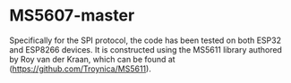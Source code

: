 # MS5607-master
Specifically for the SPI protocol, the code has been tested on both ESP32 and ESP8266 devices.
It is constructed using the MS5611 library authored by Roy van der Kraan, which can be found at (https://github.com/Troynica/MS5611).